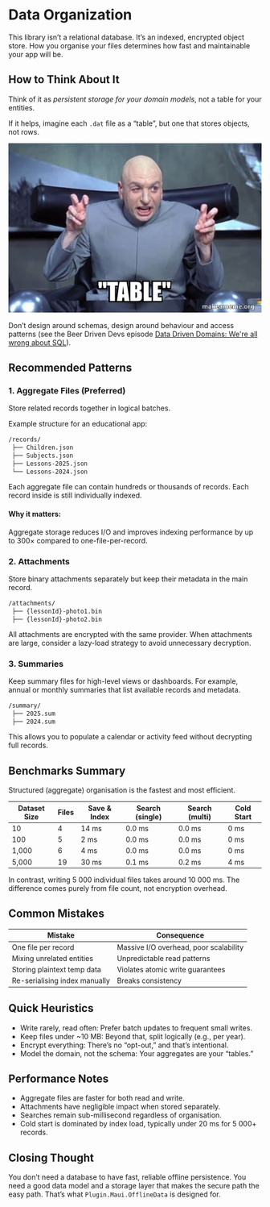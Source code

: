 # Data Organization

This library isn’t a relational database.
It’s an indexed, encrypted object store.
How you organise your files determines how fast and maintainable your app will be.

## How to Think About It

Think of it as _persistent storage for your domain models_, not a table for your entities.

If it helps, imagine each `.dat` file as a “table”, but one that stores objects, not rows.

![Doctor Evil meme captioned with "table"](drevil.png)

Don’t design around schemas, design around behaviour and access patterns (see the Beer Driven Devs episode [Data Driven Domains: We're all wrong about SQL](https://www.beerdriven.dev/episodes/56/)).

## Recommended Patterns

### 1. Aggregate Files (Preferred)

Store related records together in logical batches.

Example structure for an educational app:

```tree
/records/
 ├── Children.json
 ├── Subjects.json
 ├── Lessons-2025.json
 └── Lessons-2024.json
```

Each aggregate file can contain hundreds or thousands of records.
Each record inside is still individually indexed.

#### Why it matters:

Aggregate storage reduces I/O and improves indexing performance by up to 300× compared to one-file-per-record.

### 2. Attachments

Store binary attachments separately but keep their metadata in the main record.

```tree
/attachments/
 ├── {lessonId}-photo1.bin
 ├── {lessonId}-photo2.bin
```

All attachments are encrypted with the same provider.
When attachments are large, consider a lazy-load strategy to avoid unnecessary decryption.

### 3. Summaries

Keep summary files for high-level views or dashboards.
For example, annual or monthly summaries that list available records and metadata.

```tree
/summary/
 ├── 2025.sum
 ├── 2024.sum
```

This allows you to populate a calendar or activity feed without decrypting full records.

## Benchmarks Summary

Structured (aggregate) organisation is the fastest and most efficient.

| Dataset Size | Files | Save & Index | Search (single) | Search (multi) | Cold Start |
| ------------ | ----- | ------------ | --------------- | -------------- | ---------- |
| 10           | 4     | 14 ms        | 0.0 ms          | 0.0 ms         | 0 ms       |
| 100          | 5     | 2 ms         | 0.0 ms          | 0.0 ms         | 0 ms       |
| 1,000        | 6     | 4 ms         | 0.0 ms          | 0.0 ms         | 0 ms       |
| 5,000        | 19    | 30 ms        | 0.1 ms          | 0.2 ms         | 4 ms       |

In contrast, writing 5 000 individual files takes around 10 000 ms.
The difference comes purely from file count, not encryption overhead.

## Common Mistakes

| Mistake                       | Consequence                            |
| ----------------------------- | -------------------------------------- |
| One file per record           | Massive I/O overhead, poor scalability |
| Mixing unrelated entities     | Unpredictable read patterns            |
| Storing plaintext temp data   | Violates atomic write guarantees       |
| Re-serialising index manually | Breaks consistency                     |

## Quick Heuristics

* Write rarely, read often: Prefer batch updates to frequent small writes.
* Keep files under ~10 MB: Beyond that, split logically (e.g., per year).
* Encrypt everything: There’s no “opt-out,” and that’s intentional.
* Model the domain, not the schema: Your aggregates are your “tables.”

## Performance Notes

* Aggregate files are faster for both read and write.
* Attachments have negligible impact when stored separately.
* Searches remain sub-millisecond regardless of organisation.
* Cold start is dominated by index load, typically under 20 ms for 5 000+ records.

## Closing Thought

You don’t need a database to have fast, reliable offline persistence.
You need a good data model and a storage layer that makes the secure path the easy path.
That’s what `Plugin.Maui.OfflineData` is designed for.